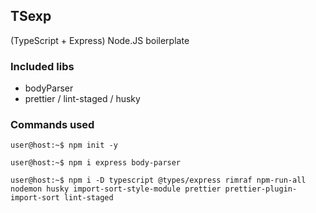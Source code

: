 ## TSexp

(TypeScript + Express) Node.JS boilerplate

### Included libs

* bodyParser
* prettier / lint-staged / husky

### Commands used

```console
user@host:~$ npm init -y
```

```console
user@host:~$ npm i express body-parser
```

```console
user@host:~$ npm i -D typescript @types/express rimraf npm-run-all nodemon husky import-sort-style-module prettier prettier-plugin-import-sort lint-staged
```

